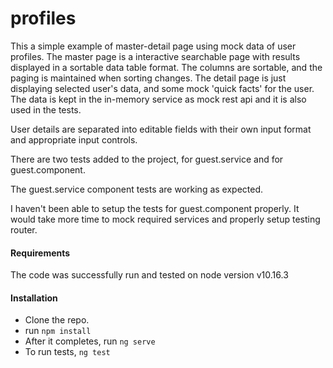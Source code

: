 # profiles
This a simple example of master-detail page using mock data of user profiles.
The master page is a interactive searchable page with results displayed in a sortable 
data table format. The columns are sortable, and the paging is maintained when sorting changes.
The detail page is just displaying selected user's data, and some mock 'quick facts' for the user.
The data is kept in the in-memory service as mock rest api and it is also used in the tests.

User details are separated into editable fields with their own input format and appropriate input controls.

There are two tests added to the project, for guest.service and for guest.component.

The guest.service component tests are working as expected.

I haven't been able to setup the tests for guest.component properly. It would take more time to mock required services and properly setup testing router.

#### Requirements

The code was successfully run and tested on node version v10.16.3

#### Installation
- Clone the repo.
- run `npm install` 
- After it completes, run `ng serve`
- To run tests, `ng test`

